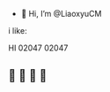 - 👋 Hi, I’m @LiaoxyuCM


i like:

HI 02047 02047

🌵       🌵         🌵      🦖
----------------------------------
